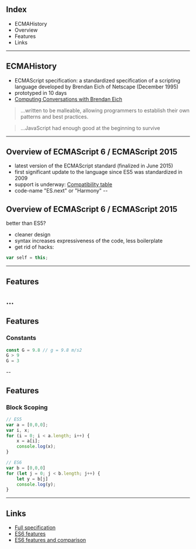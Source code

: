 ## Index

* ECMAHistory
* Overview
* Features
* Links
---
## ECMAHistory

* ECMAScript specification: a standardized specification of a scripting language developed by Brendan Eich of Netscape (December 1995)
* prototyped in 10 days
* [Computing Conversations with Brendan Eich](https://www.youtube.com/watch?v=IPxQ9kEaF8c)

> ...written to be malleable, allowing programmers to establish their own patterns and best practices.


> ...JavaScript had enough good at the beginning to survive
---
## Overview of ECMAScript 6 / ECMAScript 2015

* latest version of the ECMAScript standard (finalized in June 2015)
* first significant update to the language since ES5 was standardized in 2009
* support is underway: [Compatibility table](http://kangax.github.io/compat-table/es6/)
* code-name "ES.next" or "Harmony"
--
## Overview of ECMAScript 6 / ECMAScript 2015

better than ES5?
* cleaner design
* syntax increases expressiveness of the code, less boilerplate
* get rid of hacks: 

```javascript 
var self = this;
```
---
## Features
...
--
## Features
### Constants
```javascript 
const G = 9.8 // g = 9.8 m/s2
G > 9
G = 3
```
--
## Features
### Block Scoping
```javascript 
// ES5
var a = [0,0,0];
var i, x;
for (i = 0; i < a.length; i++) {
    x = a[i];
    console.log(x);
}

// ES6
var b = [0,0,0]
for (let j = 0; j < b.length; j++) {
    let y = b[j]
    console.log(y);
}

```
---
## Links

* [Full specification](http://www.ecma-international.org/ecma-262/6.0/)
* [ES6 features](https://github.com/lukehoban/es6features)
* [ES6 features and comparison](http://es6-features.org/)
